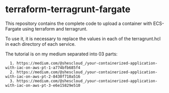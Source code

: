 # terraform-terragrunt-fargate
This repository contains the complete code to upload a container with ECS-Fargate using terraform and terragrunt.

To use it, it is necessary to replace the values ​​in each of the terragrunt.hcl in each directory of each service.

The tutorial is on my medium separated into 03 parts:

      1. https://medium.com/@shescloud_/your-containerized-application-with-iac-on-aws-pt-1-a774bfb685f4
      2. https://medium.com/@shescloud_/your-containerized-application-with-iac-on-aws-pt-2-8430f710a516
      3. https://medium.com/@shescloud_/your-containerized-application-with-iac-on-aws-pt-3-e6e15829e510
